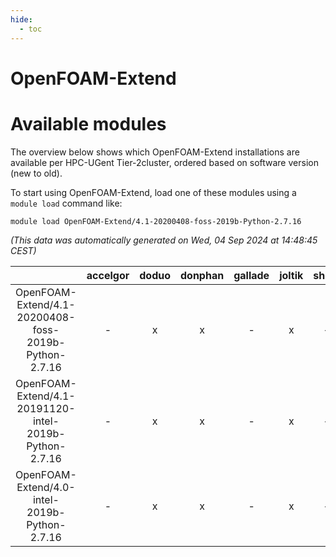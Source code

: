 ```yaml
---
hide:
  - toc
---
```


OpenFOAM-Extend
===============

# Available modules


The overview below shows which OpenFOAM-Extend installations are available per HPC-UGent Tier-2cluster, ordered based on software version (new to old).

To start using OpenFOAM-Extend, load one of these modules using a `module load` command like:

```shell
module load OpenFOAM-Extend/4.1-20200408-foss-2019b-Python-2.7.16
```

*(This data was automatically generated on Wed, 04 Sep 2024 at 14:48:45 CEST)*  

| |accelgor|doduo|donphan|gallade|joltik|shinx|skitty|
| :---: | :---: | :---: | :---: | :---: | :---: | :---: | :---: |
|OpenFOAM-Extend/4.1-20200408-foss-2019b-Python-2.7.16|-|x|x|-|x|-|x|
|OpenFOAM-Extend/4.1-20191120-intel-2019b-Python-2.7.16|-|x|x|-|x|-|-|
|OpenFOAM-Extend/4.0-intel-2019b-Python-2.7.16|-|x|x|-|x|-|x|
